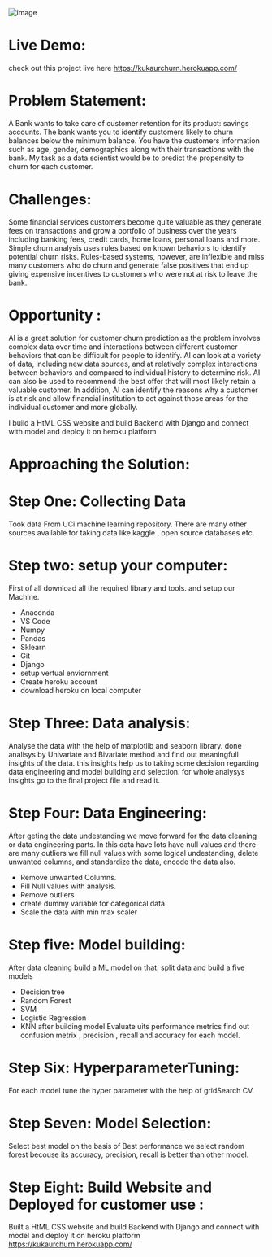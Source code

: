 ![image](https://user-images.githubusercontent.com/64827508/122140576-e27f8400-ce08-11eb-89c5-f56099efd9d1.png)

# Live Demo:
check out this project live here
https://kukaurchurn.herokuapp.com/ 

# Problem Statement:
A Bank wants to take care of customer retention for its product: savings accounts. The bank wants you to identify customers likely to churn balances below the minimum balance. You have the customers information such as age, gender, demographics along with their transactions with the bank.
My task as a data scientist would be to predict the propensity to churn for each customer.

# Challenges:
Some financial services customers become quite valuable as they generate fees on transactions and grow a portfolio of business over the years including banking fees, credit cards, home loans, personal loans and more. Simple churn analysis uses rules based on known behaviors to identify potential churn risks. Rules-based systems, however, are inflexible and miss many customers who do churn and generate false positives that end up giving expensive incentives to customers who were not at risk to leave the bank.

# Opportunity :
AI is a great solution for customer churn prediction as the problem involves complex data over time and interactions between different customer behaviors that can be difficult for people to identify. AI can look at a variety of data, including new data sources, and at relatively complex interactions between behaviors and compared to individual history to determine risk. AI can also be used to recommend the best offer that will most likely retain a valuable customer. In addition, AI can identify the reasons why a customer is at risk and allow financial institution to act against those areas for the individual customer and more globally.


I build a HtML CSS website and build Backend with Django and connect with model and deploy it on heroku platform

# Approaching the Solution:


# Step One: Collecting Data
Took data From UCi machine learning repository. There are many other sources available for taking data like kaggle , open source databases etc.

# Step two: setup your computer:
First of all download all the required library and tools. and setup our Machine.
- Anaconda
- VS Code
- Numpy
- Pandas
- Sklearn
- Git
- Django
- setup vertual enviornment
- Create heroku account
- download heroku on local computer

# Step Three: Data analysis:
Analyse the data with the help of matplotlib and seaborn library. done analisys by Univariate and Bivariate method and
find out meaningfull insights of the data. this insights help us to taking some decision regarding data engineering and model building and selection.
for whole analysys insights go to the final project file and read it.

# Step Four: Data Engineering:
After geting the data undestanding we move forward for the data cleaning or data engineering parts. In this data have lots have null values and there are many outliers we 
fill null values with some logical undestanding, delete unwanted columns, and standardize the data, encode the data also.
- Remove unwanted Columns.
- Fill Null values with analysis.
- Remove outliers
- create dummy variable for categorical data
- Scale the data with min max scaler
# Step five: Model building:
After data cleaning build a ML model on that. split data and build a five models
- Decision tree
- Random Forest
- SVM
- Logistic Regression
- KNN
after building model Evaluate uits performance metrics find out confusion metrix , precision , recall and accuracy for each model.


# Step Six: HyperparameterTuning:
 For each model tune the hyper parameter with the help of gridSearch CV. 
 
 # Step Seven: Model Selection:
 
 Select best model on the basis of Best performance we select random forest becouse its accuracy, precision, recall is better than other model.
 
 # Step Eight: Build Website and Deployed for customer use :
 Built a HtML CSS website and build Backend with Django and connect with model and deploy it on heroku platform https://kukaurchurn.herokuapp.com/ 
 



